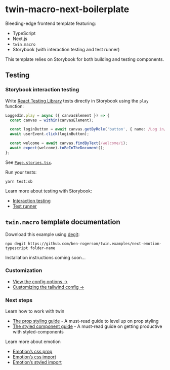 # twin-macro-next-boilerplate

Bleeding-edge frontend template featuring:

- TypeScript
- Next.js
- `twin.macro`
- Storybook (with interaction testing and test runner)

This template relies on Storybook for both building and testing components.

## Testing

### Storybook interaction testing

Write [React Testing Library](https://testing-library.com/docs/react-testing-library/intro/) tests directly in Storybook using the `play` function:

```typescript
LoggedIn.play = async ({ canvasElement }) => {
  const canvas = within(canvasElement);

  const loginButton = await canvas.getByRole('button', { name: /Log in/i });
  await userEvent.click(loginButton);

  const welcome = await canvas.findByText(/welcome/i);
  await expect(welcome).toBeInTheDocument();
};
```

See [`Page.stories.tsx`](src/stories/Page.stories.tsx).

Run your tests:

```shell
yarn test:sb
```

Learn more about testing with Storybook:

- [Interaction testing](https://storybook.js.org/docs/react/essentials/interactions)
- [Test runner](https://github.com/storybookjs/test-runner)

## `twin.macro` template documentation

Download this example using [degit](https://github.com/Rich-Harris/degit):

```shell
npx degit https://github.com/ben-rogerson/twin.examples/next-emotion-typescript folder-name
```

Installation instructions coming soon...

### Customization

- [View the config options →](https://github.com/ben-rogerson/twin.macro/blob/master/docs/options.md)
- [Customizing the tailwind config →](https://github.com/ben-rogerson/twin.macro/blob/master/docs/customizing-config.md)

[](#next-steps)

### Next steps

Learn how to work with twin

- [The prop styling guide](https://github.com/ben-rogerson/twin.macro/blob/master/docs/prop-styling-guide.md) - A must-read guide to level up on prop styling
- [The styled component guide](https://github.com/ben-rogerson/twin.macro/blob/master/docs/styled-component-guide.md) - A must-read guide on getting productive with styled-components

Learn more about emotion

- [Emotion’s css prop](https://emotion.sh/docs/css-prop)
- [Emotion’s css import](https://emotion.sh/docs/css-prop#string-styles)
- [Emotion’s styled import](https://emotion.sh/docs/styled)
